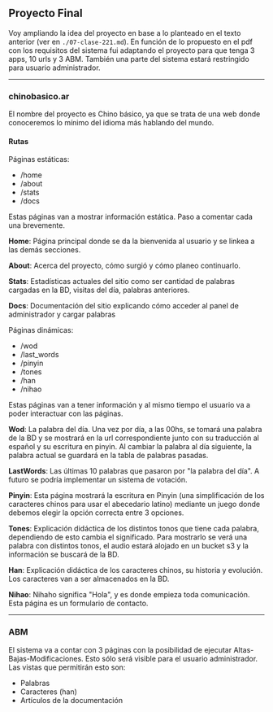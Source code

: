 ## Proyecto Final

Voy ampliando la idea del proyecto en base a lo planteado en el texto anterior (ver en `./07-clase-221.md`).
En función de lo propuesto en el pdf con los requisitos del sistema fui adaptando el proyecto para que tenga 3 apps, 10 urls y 3 ABM. También una parte del sistema estará restringido para usuario administrador.

---

### chinobasico.ar 

El nombre del proyecto es Chino básico, ya que se trata de una web donde conoceremos lo mínimo del idioma más hablando del mundo.

 #### Rutas
 
 Páginas estáticas:
 
 - /home
 - /about
 - /stats
 - /docs

Estas páginas van a mostrar información estática. Paso a comentar cada una brevemente.

**Home**: Página principal donde se da la bienvenida al usuario y se linkea a las demás secciones.

**About**: Acerca del proyecto, cómo surgió y cómo planeo continuarlo.

**Stats**: Estadísticas actuales del sitio como ser cantidad de palabras cargadas en la BD, visitas del día, palabras anteriores.

**Docs**: Documentación del sitio explicando cómo acceder al panel de administrador y cargar palabras

Páginas dinámicas:

- /wod
- /last_words
- /pinyin
- /tones
- /han
- /nihao

Estas páginas van a tener información y al mismo tiempo el usuario va a poder interactuar con las páginas.

**Wod**: La palabra del día. Una vez por día, a las 00hs, se tomará una palabra de la BD y se mostrará en la url correspondiente junto con su traducción al español y su escritura en pinyin. Al cambiar la palabra al día siguiente, la palabra actual se guardará en la tabla de palabras pasadas.

**LastWords**: Las últimas 10 palabras que pasaron por "la palabra del día". A futuro se podría implementar un sistema de votación.

**Pinyin**: Esta página mostrará la escritura en Pinyin (una simplificación de los caracteres chinos para usar el abecedario latino) mediante un juego donde debemos elegir la opción correcta entre 3 opciones.

**Tones**: Explicación didáctica de los distintos tonos que tiene cada palabra, dependiendo de esto cambia el significado. Para mostrarlo se verá una palabra con distintos tonos, el audio estará alojado en un bucket s3 y la información se buscará de la BD.

**Han**: Explicación didáctica de los caracteres chinos, su historia y evolución. Los caracteres van a ser almacenados en la BD.

**Nihao**: Nihaho significa "Hola", y es donde empieza toda comunicación. Esta página es un formulario de contacto.

---

### ABM

El sistema va a contar con 3 páginas con la posibilidad de ejecutar Altas-Bajas-Modificaciones. Esto sólo será visible para el usuario administrador. Las vistas que permitirán esto son:

- Palabras
- Caracteres (han)
- Artículos de la documentación